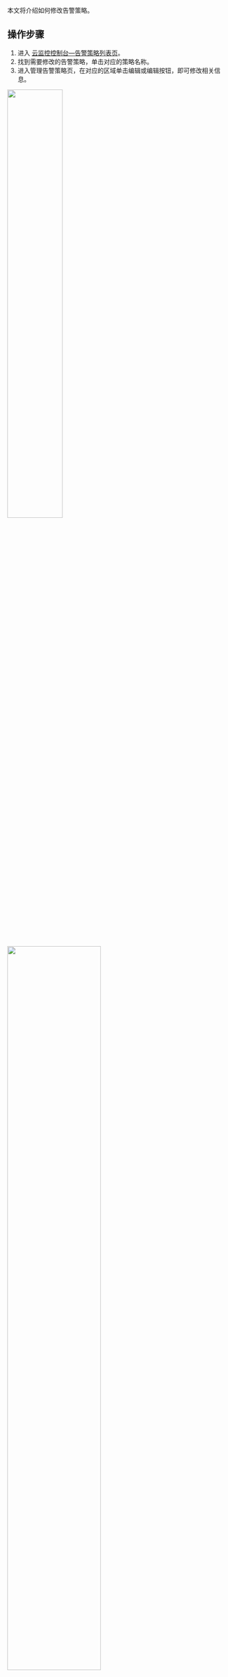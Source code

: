 本文将介绍如何修改告警策略。

## 操作步骤

1. 进入 [云监控控制台—告警策略列表页](https://console.cloud.tencent.com/monitor/alarm2/policy)。
2. 找到需要修改的告警策略，单击对应的策略名称。
3. 进入管理告警策略页，在对应的区域单击编辑或编辑按钮，即可修改相关信息。
<img src="https://qcloudimg.tencent-cloud.cn/raw/7c85796736721dece91308dc40601fd9.png" width="50%">
<img src="https://qcloudimg.tencent-cloud.cn/raw/daa2df6dbf6d6739cb593348d4e8175d.png" width="65%">
<img src="https://qcloudimg.tencent-cloud.cn/raw/bf224b04e4a275e7bd0e967bed397a12.png" width="65%">


